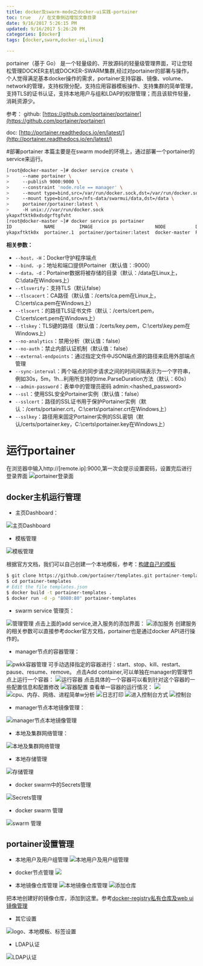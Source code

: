 ```yaml
---
title: docker及swarm-mode之docker-ui实践-portainer  
toc: true   // 在文章侧边增加文章目录
date: 9/16/2017 5:26:15 PM 
updated: 9/16/2017 5:26:20 PM 
categories: [docker]
tags: [docker,swarm,docker-ui,linux]

---
```


portainer（基于 Go） 是一个轻量级的、开放源码的轻量级管理界面，可让您轻松管理DOCKER主机或DOCKER-SWARM集群,经过对portainer的部署与操作，个人觉得满足基本docker操作的需求，portainer支持容器、镜像、volume、network的管理，支持权限分配，支持应用容器模板操作、支持集群的简单管理，支持TLS的证书认证，支持本地用户与组和LDAP的权限管理；而且该软件轻量，消耗资源少。

参考：
github: [https://github.com/portainer/portainer](https://github.com/portainer/portainer)  

doc: [http://portainer.readthedocs.io/en/latest/](http://portainer.readthedocs.io/en/latest/)   

#部署portainer
本篇主要是在swarm mode的环境上，通过部署一个portainer的service来运行。

```bash
[root@docker-master ~]# docker service create \
>     --name portainer \
>     --publish 9000:9000 \
>     --constraint 'node.role == manager' \
>     --mount type=bind,src=/var/run/docker.sock,dst=/var/run/docker.sock \
>     --mount type=bind,src=/nfs-data/swarmui/data,dst=/data \
>     portainer/portainer:latest \
>     -H unix:///var/run/docker.sock
ykapxftktk0xdsdgrftgfvht
[root@docker-master ~]# docker service ps portainer
ID            NAME         IMAGE                       NODE           DESIRED STATE  CURRENT STATE         ERROR  PORTS
ykapxftktk0x  portainer.1  portainer/portainer:latest  docker-master  Running        Running 19 hours ago 
```

**相关参数：**

* `--host，-H`：Docker守护程序端点
* `--bind，-p`：地址和端口提供Portainer（默认值：:9000）
* `--data，-d`：Portainer数据将被存储的目录（默认：/data在Linux上，C:\data在Windows上）
* `--tlsverify`：支持TLS（默认false）
* `--tlscacert`：CA路径（默认值：/certs/ca.pem在Linux上，C:\certs\ca.pem在Windows上）
* `--tlscert`：的路径TLS证书文件（默认：/certs/cert.pem，C:\certs\cert.pem在Windows上）
* `--tlskey`：TLS键的路径（默认值：/certs/key.pem，C:\certs\key.pem在Windows上）
* `--no-analytics`：禁用分析（默认值：false）
* `--no-auth`：禁止内部认证机制（默认值：false）
* `--external-endpoints`：通过指定文件中JSON端点源的路径来启用外部端点管理
* `--sync-interval`：两个端点的同步请求之间的时间间隔表示为一个字符串，例如30s，5m，1h...利用所支持的time.ParseDuration方法（默认：60s）
* `--admin-password`：表单中的管理员密码 admin:<hashed_password>
* `--ssl`：使用SSL安全Portainer实例（默认值：false）
* `--sslcert`：路径的SSL证书用于保护Portainer实例（默认：/certs/portainer.crt，C:\certs\portainer.crt在Windows上）
* `--sslkey`：路径用来固定Portainer实例的SSL密钥（默认/certs/portainer.key，C:\certs\portainer.key在Windows上）

# 运行portainer
在浏览器中输入http://[remote.ip]:9000,第一次会提示设置密码，设置完后进行登录界面
![portainer登录面](/images/docker/docker-ui/portainer/15055481781929.jpg)

## docker主机运行管理

- 主页Dashboard：

![主页Dashboard](/images/docker/docker-ui/portainer/15055482535001.jpg)

- 模板管理

![模板管理](/images/docker/docker-ui/portainer/15055525167399.jpg)

根据官方文档，我们可以自己创建一个本地模板，参考：[构建自己的模板](https://portainer.readthedocs.io/en/stable/templates.html)

```bash
$ git clone https://github.com/portainer/templates.git portainer-templates
$ cd portainer-templates
# Edit the file templates.json
$ docker build -t portainer-templates .
$ docker run -d -p "8080:80" portainer-templates

```

- swarm service 管理页：

![管理管理](/images/docker/docker-ui/portainer/15055487334364.jpg)
点击上面的add service,进入服务的添加界面：
![添加服务](/images/docker/docker-ui/portainer/15055487862443.jpg)
创建服务的相关参数可以直接参考docker官方文档，portainer也是通过docker API进行操作的。

- manager节点的容器管理：

![pwkk容器管理](/images/docker/docker-ui/portainer/15055490209966.jpg)
可手动选择指定的容器进行：start、stop、kill、restart、pause、resume、remove。
点击Add container,可以单独在manager的管理节点上运行一个容器：
![运行容器](/images/docker/docker-ui/portainer/15055492476988.jpg)
点击具体的一个容器可以看到针对这个容器的一些配置信息和配置修改
![容器配置](/images/docker/docker-ui/portainer/15055494365002.jpg)
查看单一容器的运行情况：
![](/images/docker/docker-ui/portainer/15055495521281.jpg)
![cpu、内存、网络、进程简单w分析](/images/docker/docker-ui/portainer/15055507618067.jpg)
![日志打印](/images/docker/docker-ui/portainer/15055508641131.jpg)
![进入控制台方式](/images/docker/docker-ui/portainer/15055509161527.jpg)
![控制台](/images/docker/docker-ui/portainer/15055509908660.jpg)

- manager节点本地镜像管理：

![manager节点本地镜像管理](/images/docker/docker-ui/portainer/15055510798802.jpg)

- 本地及集群网络管理：

![本地及集群网络管理](/images/docker/docker-ui/portainer/15055512402124.jpg)

- 本地存储管理

![存储管理](/images/docker/docker-ui/portainer/15055513062965.jpg)

- docker swarm中的Secrets管理

![Secrets管理](/images/docker/docker-ui/portainer/15055516378425.jpg)

- docker swarm 管理

![swarm 管理](/images/docker/docker-ui/portainer/15055516936067.jpg)

## portainer设置管理

- 本地用户及用户组管理
![本地用户及用户组管理](/images/docker/docker-ui/portainer/15055519875461.jpg)

- docker节点管理
![](/images/docker/docker-ui/portainer/15055521110780.jpg)

- 本地镜像仓库管理
![本地镜像仓库管理](/images/docker/docker-ui/portainer/15055521435740.jpg)
![添加仓库](/images/docker/docker-ui/portainer/15055521780267.jpg)

把本地创建好的镜像仓库，添加到这里。参考[docker-registry私有仓库及web ui镜像管理](http://www.troylc.cc/docker/2017/06/20/docker-registry-web.html)

- 其它设置

![logo、本地模板、标签设置](/images/docker/docker-ui/portainer/15055524234336.jpg)

- LDAP认证

![LDAP认证](/images/docker/docker-ui/portainer/15055557567875.jpg)




